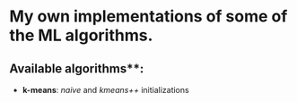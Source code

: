 # My own implementations of some of the ML algorithms.

## Available algorithms**:
* **k-means**: *naive* and *kmeans++* initializations